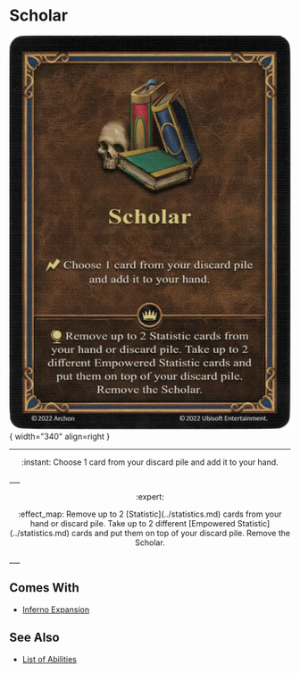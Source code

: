 # Scholar

![Scholar](../assets/abilities-scholar.webp){ width="340" align=right }

___
<p style="text-align: center;" markdown>:instant: Choose 1 card from your discard pile and add it to your hand.</p>
___
<p style="text-align: center;" markdown> :expert: </p>

<p style="text-align: center;" markdown>:effect_map: Remove up to 2 [Statistic](../statistics.md) cards from your hand or discard pile. Take up to 2 different [Empowered Statistic](../statistics.md) cards and put them on top of your discard pile. Remove the Scholar.</p>
___


## Comes With

- [Inferno Expansion](../content.md)


## See Also

- [List of Abilities](index.md)
